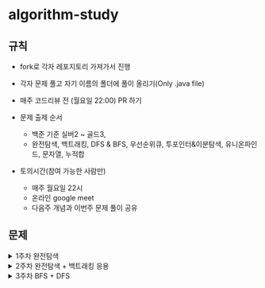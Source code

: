 # algorithm-study

## 규칙
- fork로 각자 레포지토리 가져가서 진행 
- 각자 문제 풀고 자기 이름의 폴더에 풀이 올리기(Only .java file)
- 매주 코드리뷰 전 (월요일 22:00) PR 하기 
 
- 문제 출제 순서
  - 백준 기준 실버2 ~ 골드3,
  - 완전탐색, 백트래킹, DFS & BFS, 우선순위큐, 투포인터&이분탐색, 유니온파인드, 문자열, 누적합
 - 토의시간(참여 가능한 사람만)
   - 매주 월요일 22시
   - 온라인 google meet 
   - 다음주 개념과 이번주 문제 풀이 공유

## 문제
 <details> <summary> 1주차 완전탐색 </summary> 

 - [퇴사](https://www.acmicpc.net/problem/14501)
 - [N과 M (순열)](https://www.acmicpc.net/problem/15654)
 - [N과 M (조합)](https://www.acmicpc.net/problem/15655)
 - [N과 M (9)](https://www.acmicpc.net/problem/15663)
 - [N과 M (10)](https://www.acmicpc.net/problem/15664)
 - [동전 게임](https://www.acmicpc.net/problem/9079)
 - [호석이 두 마리 치킨](https://www.acmicpc.net/problem/21278)
 - [종이조각](https://www.acmicpc.net/problem/14391)

 </details>
 <details> <summary> 2주차 완전탐색 + 백트래킹 응용 </summary> 

 - [괄호 추가하기](https://www.acmicpc.net/problem/16637)
 - [달이 차오른다, 가자](https://www.acmicpc.net/problem/1194)
 - [짠돌이 호석](https://www.acmicpc.net/problem/21277)
 - [스티커 붙이기](https://www.acmicpc.net/problem/18808)
 - [알파 틱택토](https://www.acmicpc.net/problem/16571)

 </details> 
 
  <details> <summary> 3주차 BFS + DFS </summary> 

 - [화물차](https://www.acmicpc.net/problem/1400)
 - [늑대 사냥꾼](https://www.acmicpc.net/problem/2917)
 - [일요일 아침의 데이트](https://www.acmicpc.net/problem/1445)
 - [퍼즐](https://www.acmicpc.net/problem/1525)
 - [다리만들기](https://www.acmicpc.net/problem/2146)
 - [Baaaaaaaaaduk2 (Easy)](https://www.acmicpc.net/problem/16988)
 
 <details> <summary> 3주차 선택문제 </summary> 
 
 - [양구출작전](https://www.acmicpc.net/problem/16437)
 - [지하철2호선](https://www.acmicpc.net/problem/16947)
 
 </details>

 </details> 
 

